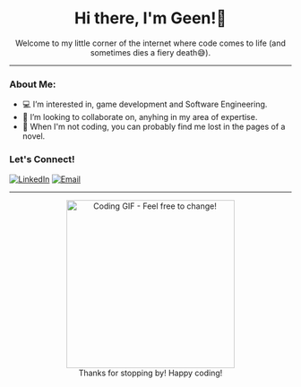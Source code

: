 <div align="center">
  <h1>Hi there, I'm Geen!👋</h1>
  <p>Welcome to my little corner of the internet where code comes to life (and sometimes dies a fiery death😅).</p>
</div>

---

### About Me:

* 💻 I’m interested in, game development and Software Engineering.
* 🌱 I’m looking to collaborate on, anyhing in my area of expertise.
* 👀 When I'm not coding, you can probably find me lost in the pages of a novel.

### Let's Connect!

[![LinkedIn](https://img.shields.io/badge/LinkedIn-%230077B5.svg?&style=for-the-badge&logo=linkedin&logoColor=white)](https://linkedin.com/in/ginapratiwi31)
[![Email](https://img.shields.io/badge/Email-D14836?style=for-the-badge&logo=gmail&logoColor=white)](mailto:geenaprojects@gmail.com)

---

<div align="center">
  <img src="https://user-images.githubusercontent.com/74780517/202685089-a9c6c221-a477-4b6d-a36c-9a4f48b89417.gif" alt="Coding GIF - Feel free to change!" width="300"/>
  <br>
  <span>Thanks for stopping by! Happy coding!</span>
</div>
